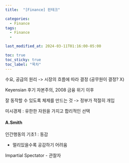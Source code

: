 ```yaml
---
title:  "[Finance] 핀테크"

categories:
  - Finance
tags:
  - Finance
  - 

last_modified_at: 2024-03-11T01:16:00-05:00

toc: true
toc_sticky: true
toc_label: "목차"
---
```


수요, 공급의 원리 -> 시장의 흐름에 따라 결정
(공무원이 결정? X)

Keyensian 후기 자본주의, 2008 금융 위기 이후

잘 동작할 수 있도록 체제를 만드는 것 -> 정부가 적절히 개입

미시경제 : 유한한 자원을 가지고 합리적인 선택


#### A.Smith

인간행동의 기초1 : 동감 
- 멀리있을수록 공감하기 어려움

Impartial Spectator - 관찰자